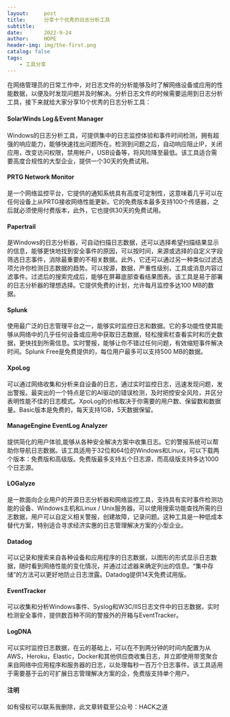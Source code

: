 ```yaml
---
layout:     post
title:      分享十个优秀的日志分析工具
subtitle:   
date:       2022-9-24
author:     HOPE
header-img: img/the-first.png
catalog: false
tags:
    - 工具分享
---
```


在网络管理员的日常工作中，对日志文件的分析能够及时了解网络设备或应用的性能数据，以便及时发现问题并及时解决。分析日志文件的时候需要运用到日志分析工具，接下来就给大家分享10个优秀的日志分析工具：
#### SolarWinds Log＆Event Manager

Windows的日志分析工具，可提供集中的日志监控体验和事件时间检测，拥有超强的响应能力，能够快速找出问题所在。检测到问题之后，自动响应阻止IP，关闭应用，改变访问权限，禁用帐户，USB设备等，将风险降至最低。该工具适合需要高度合规性的大型企业，提供一个30天的免费试用。

#### PRTG Network Monitor

是一个网络监控平台，它提供的通知系统具有高度可定制性，这意味着几乎可以在任何设备上从PRTG接收网络性能更新。它的免费版本最多支持100个传感器，之后就必须使用付费版本，此外，它也提供30天的免费试用。

#### Papertrail

是Windows的日志分析器，可自动扫描日志数据，还可以选择希望扫描结果显示的信息，能够更快地找到安全事件的原因，可以按时间，来源或选择的自定义字段筛选日志事件，消除最重要的不相关数据。此外，它还可以通过另一种类似过滤选项允许你检测日志数据的趋势。可以按源，数据，严重性级别，工具或消息内容过滤事件。过滤后的搜索完成后，能够在屏幕底部查看结果图表。该工具是易于部署的日志分析器的理想选择。它提供免费的计划，允许每月监控多达100 MB的数据。

#### Splunk

使用最广泛的日志管理平台之一，能够实时监控日志和数据。它的多功能性使其能够从网络中的几乎任何设备或应用中获取日志数据，轻松搜索栏查看实时和历史数据，更快找到所需信息。实时警报，能够让你不错过任何问题，有效缩短事件解决时间。Splunk Free是免费提供的，每位用户最多可以支持500 MB的数据。

#### XpoLog

可以通过网络收集和分析来自设备的日志，通过实时监控日志，迅速发现问题，发出警报。最突出的一个特点是它的AI驱动的错误检测，及时把控安全风险，并区分表明性能不佳的日志模式。XpoLog的价格取决于你需要的用户数、保留数和数据量。Basic版本是免费的，每天支持1GB，5天数据保留。

#### ManageEngine EventLog Analyzer

提供简化的用户体验,能够从各种安全解决方案中收集日志。它的警报系统可以帮助你导航日志数据。该工具适用于32位和64位的Windows和Linux，可以下载两个版本：免费版和高级版。免费版最多支持五个日志源，而高级版支持多达1000个日志源。

#### LOGalyze

是一款面向企业用户的开源日志分析器和网络监控工具，支持具有实时事件检测功能的设备、Windows主机和Linux / Unix服务器。可以使用搜索功能查找所需的日志数据，用户可以自定义相关警报，创建故障，记录问题。这种工具是一种低成本替代方案，特别适合寻求经济实惠的日志管理解决方案的小型企业。

#### Datadog

可以记录和搜索来自各种设备和应用程序的日志数据，以图形的形式显示日志数据，随时看到网络性能的变化情况，并通过过滤器来确定列出的信息。“集中存储”的方法可以更好地防止日志泄露。Datadog提供14天免费试用版。

#### EventTracker

可以收集和分析Windows事件、Syslog和W3C/IIS日志文件中的日志数据，实时检测安全事件，提供数百种不同的警报外的开箱与EventTracker。

#### LogDNA

可以实时监控日志数据，在云的基础上，可以在不到两分钟的时间内配置为从AWS，Heroku，Elastic，Docker和其他供应商收集日志，并立即使用带宽聚合来自网络中应用程序和服务器的日志，以处理每秒一百万个日志事件。该工具适用于需要基于云的可扩展日志管理解决方案的企，免费版支持单个用户。

#### 注明
如有侵权可以联系我删除，此文章转载至公众号：HACK之道
